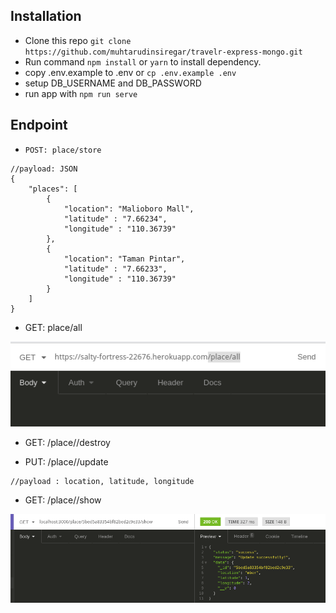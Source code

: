 
## Installation
* Clone this repo `git clone https://github.com/muhtarudinsiregar/travelr-express-mongo.git`
* Run command `npm install` or `yarn` to install dependency.
* copy .env.example to .env or `cp .env.example .env`
* setup DB_USERNAME and DB_PASSWORD
* run app with `npm run serve`

## Endpoint
* `POST: place/store`
```
//payload: JSON
{
	"places": [
		{
			"location": "Malioboro Mall",
			"latitude" : "7.66234",
			"longitude" : "110.36739"
		},
		{
			"location": "Taman Pintar",
			"latitude" : "7.66233",
			"longitude" : "110.36739"
		}
	]
}
```

* GET: place/all

![alt text](https://github.com/muhtarudinsiregar/travelr-express-mongo/raw/master/screenshoot/all.png "Get places")

* GET: /place/<placeId>/destroy

* PUT: /place/<placeId>/update
```
//payload : location, latitude, longitude
```

* GET: /place/<placeId>/show

![alt text](https://github.com/muhtarudinsiregar/travelr-express-mongo/raw/master/screenshoot/respon_show.png "Response show place")
